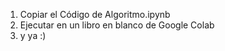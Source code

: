 1. Copiar el Código de Algoritmo.ipynb
2. Ejecutar en un libro en blanco de Google Colab
3. y ya :)
